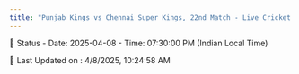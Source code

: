 ```yaml
---
title: "Punjab Kings vs Chennai Super Kings, 22nd Match - Live Cricket Score"
--- 
```


📑 Status - Date: 2025-04-08 - Time: 07:30:00 PM (Indian Local Time)

📝 Last Updated on : 4/8/2025, 10:24:58 AM  

